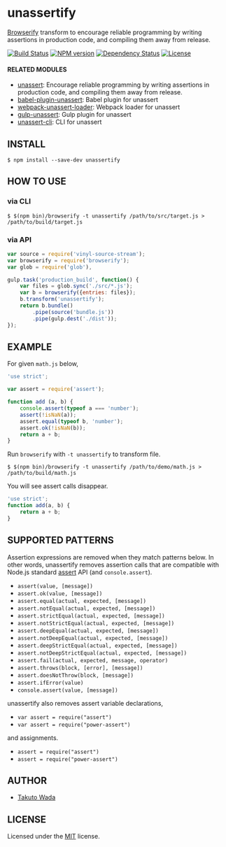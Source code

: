 unassertify
================================

[Browserify](http://browserify.org/) transform to encourage reliable programming by writing assertions in production code, and compiling them away from release.

[![Build Status][travis-image]][travis-url]
[![NPM version][npm-image]][npm-url]
[![Dependency Status][depstat-image]][depstat-url]
[![License][license-image]][license-url]


#### RELATED MODULES

- [unassert](https://github.com/twada/unassert): Encourage reliable programming by writing assertions in production code, and compiling them away from release.
- [babel-plugin-unassert](https://github.com/twada/babel-plugin-unassert): Babel plugin for unassert
- [webpack-unassert-loader](https://github.com/zoncoen/webpack-unassert-loader): Webpack loader for unassert
- [gulp-unassert](https://github.com/twada/gulp-unassert): Gulp plugin for unassert
- [unassert-cli](https://github.com/twada/unassert-cli): CLI for unassert


INSTALL
---------------------------------------

```
$ npm install --save-dev unassertify
```


HOW TO USE
---------------------------------------


### via CLI

```
$ $(npm bin)/browserify -t unassertify /path/to/src/target.js > /path/to/build/target.js
```

### via API

```javascript
var source = require('vinyl-source-stream');
var browserify = require('browserify');
var glob = require('glob'),

gulp.task('production_build', function() {
    var files = glob.sync('./src/*.js');
    var b = browserify({entries: files});
    b.transform('unassertify');
    return b.bundle()
        .pipe(source('bundle.js'))
        .pipe(gulp.dest('./dist'));
});
```


EXAMPLE
---------------------------------------

For given `math.js` below,

```javascript
'use strict';

var assert = require('assert');

function add (a, b) {
    console.assert(typeof a === 'number');
    assert(!isNaN(a));
    assert.equal(typeof b, 'number');
    assert.ok(!isNaN(b));
    return a + b;
}
```

Run `browserify` with `-t unassertify` to transform file.

```
$ $(npm bin)/browserify -t unassertify /path/to/demo/math.js > /path/to/build/math.js
```

You will see assert calls disappear.

```javascript
'use strict';
function add(a, b) {
    return a + b;
}
```


SUPPORTED PATTERNS
---------------------------------------

Assertion expressions are removed when they match patterns below. In other words, unassertify removes assertion calls that are compatible with Node.js standard [assert](https://nodejs.org/api/assert.html) API (and `console.assert`).

* `assert(value, [message])`
* `assert.ok(value, [message])`
* `assert.equal(actual, expected, [message])`
* `assert.notEqual(actual, expected, [message])`
* `assert.strictEqual(actual, expected, [message])`
* `assert.notStrictEqual(actual, expected, [message])`
* `assert.deepEqual(actual, expected, [message])`
* `assert.notDeepEqual(actual, expected, [message])`
* `assert.deepStrictEqual(actual, expected, [message])`
* `assert.notDeepStrictEqual(actual, expected, [message])`
* `assert.fail(actual, expected, message, operator)`
* `assert.throws(block, [error], [message])`
* `assert.doesNotThrow(block, [message])`
* `assert.ifError(value)`
* `console.assert(value, [message])`

unassertify also removes assert variable declarations,

* `var assert = require("assert")`
* `var assert = require("power-assert")`

and assignments.

* `assert = require("assert")`
* `assert = require("power-assert")`


AUTHOR
---------------------------------------
* [Takuto Wada](https://github.com/twada)


LICENSE
---------------------------------------
Licensed under the [MIT](https://twada.mit-license.org/2015-2016) license.


[npm-url]: https://npmjs.org/package/unassertify
[npm-image]: https://badge.fury.io/js/unassertify.svg

[travis-url]: https://travis-ci.org/twada/unassertify
[travis-image]: https://secure.travis-ci.org/twada/unassertify.svg?branch=master

[depstat-url]: https://gemnasium.com/twada/unassertify
[depstat-image]: https://gemnasium.com/twada/unassertify.svg

[license-url]: https://twada.mit-license.org/2015-2016
[license-image]: https://img.shields.io/badge/license-MIT-brightgreen.svg
